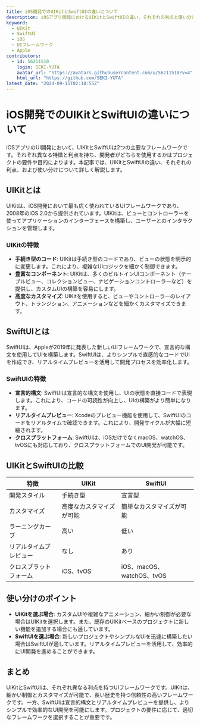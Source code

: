 ```yaml
---
title: iOS開発でのUIKitとSwiftUIの違いについて
description: iOSアプリ開発におけるUIKitとSwiftUIの違い、それぞれの利点と使い分けについて解説します。
keyword:
  - UIKit
  - SwiftUI
  - iOS
  - UIフレームワーク
  - Apple
contributors:
  - id: 56211510
    login: SEKI-YUTA
    avatar_url: "https://avatars.githubusercontent.com/u/56211510?v=4"
    html_url: "https://github.com/SEKI-YUTA"
latest_date: "2024-09-15T02:18:55Z"
---
```


# iOS開発でのUIKitとSwiftUIの違いについて

iOSアプリのUI開発において、UIKitとSwiftUIは2つの主要なフレームワークです。それぞれ異なる特徴と利点を持ち、開発者がどちらを使用するかはプロジェクトの要件や目的によります。本記事では、UIKitとSwiftUIの違い、それぞれの利点、および使い分けについて詳しく解説します。

## UIKitとは

UIKitは、iOS開発において最も広く使われているUIフレームワークであり、2008年のiOS 2.0から提供されています。UIKitは、ビューとコントローラーを使ってアプリケーションのインターフェースを構築し、ユーザーとのインタラクションを管理します。

### UIKitの特徴

- **手続き型のコード**: UIKitは手続き型のコードであり、ビューの状態を明示的に変更します。これにより、複雑なUIロジックを細かく制御できます。
- **豊富なコンポーネント**: UIKitは、多くのビルトインUIコンポーネント（テーブルビュー、コレクションビュー、ナビゲーションコントローラーなど）を提供し、カスタムUIの構築を容易にします。
- **高度なカスタマイズ**: UIKitを使用すると、ビューやコントローラーのレイアウト、トランジション、アニメーションなどを細かくカスタマイズできます。

## SwiftUIとは

SwiftUIは、Appleが2019年に発表した新しいUIフレームワークで、宣言的な構文を使用してUIを構築します。SwiftUIは、よりシンプルで直感的なコードでUIを作成でき、リアルタイムプレビューを活用して開発プロセスを効率化します。

### SwiftUIの特徴

- **宣言的構文**: SwiftUIは宣言的な構文を使用し、UIの状態を直接コードで表現します。これにより、コードの可読性が向上し、UIの構築がより簡単になります。
- **リアルタイムプレビュー**: Xcodeのプレビュー機能を使用して、SwiftUIのコードをリアルタイムで確認できます。これにより、開発サイクルが大幅に短縮されます。
- **クロスプラットフォーム**: SwiftUIは、iOSだけでなくmacOS、watchOS、tvOSにも対応しており、クロスプラットフォームでのUI開発が可能です。

## UIKitとSwiftUIの比較

| 特徴                   | UIKit                    | SwiftUI                   |
| ---------------------- | ------------------------ | ------------------------- |
| 開発スタイル           | 手続き型                 | 宣言型                    |
| カスタマイズ           | 高度なカスタマイズが可能 | 簡単なカスタマイズが可能  |
| ラーニングカーブ       | 高い                     | 低い                      |
| リアルタイムプレビュー | なし                     | あり                      |
| クロスプラットフォーム | iOS、tvOS                | iOS、macOS、watchOS、tvOS |

## 使い分けのポイント

- **UIKitを選ぶ場合**: カスタムUIや複雑なアニメーション、細かい制御が必要な場合はUIKitを選択します。また、既存のUIKitベースのプロジェクトに新しい機能を追加する場合にも適しています。
- **SwiftUIを選ぶ場合**: 新しいプロジェクトやシンプルなUIを迅速に構築したい場合はSwiftUIが適しています。リアルタイムプレビューを活用して、効率的にUI開発を進めることができます。

## まとめ

UIKitとSwiftUIは、それぞれ異なる利点を持つUIフレームワークです。UIKitは、細かい制御とカスタマイズが可能で、長い歴史を持つ信頼性の高いフレームワークです。一方、SwiftUIは宣言的構文とリアルタイムプレビューを提供し、よりシンプルで効率的なUI開発を可能にします。プロジェクトの要件に応じて、適切なフレームワークを選択することが重要です。

